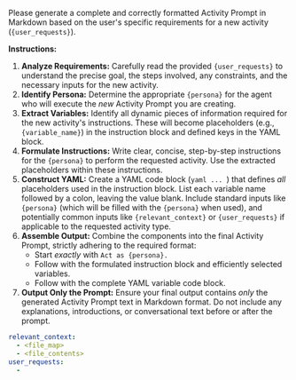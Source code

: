 Please generate a complete and correctly formatted Activity Prompt in Markdown based on the user's specific requirements for a new activity (`{user_requests}`).

**Instructions:**

1.  **Analyze Requirements:** Carefully read the provided `{user_requests}` to understand the precise goal, the steps involved, any constraints, and the necessary inputs for the new activity.
2.  **Identify Persona:** Determine the appropriate `{persona}` for the agent who will execute the *new* Activity Prompt you are creating.
3.  **Extract Variables:** Identify all dynamic pieces of information required for the new activity's instructions. These will become placeholders (e.g., `{variable_name}`) in the instruction block and defined keys in the YAML block.
4.  **Formulate Instructions:** Write clear, concise, step-by-step instructions for the `{persona}` to perform the requested activity. Use the extracted placeholders within these instructions.
5.  **Construct YAML:** Create a YAML code block (```yaml ... ```) that defines *all* placeholders used in the instruction block. List each variable name followed by a colon, leaving the value blank. Include standard inputs like `{persona}` (which will be filled with the `{persona}` when used), and potentially common inputs like `{relevant_context}` or `{user_requests}` if applicable to the requested activity type.
6.  **Assemble Output:** Combine the components into the final Activity Prompt, strictly adhering to the required format:
    *   Start *exactly* with `Act as {persona}.`
    *   Follow with the formulated instruction block and efficiently selected variables.
    *   Follow with the complete YAML variable code block.
7.  **Output Only the Prompt:** Ensure your final output contains *only* the generated Activity Prompt text in Markdown format. Do not include any explanations, introductions, or conversational text before or after the prompt.

```yaml
relevant_context:
  - <file_map>
  - <file_contents>
user_requests:
  - 
```
